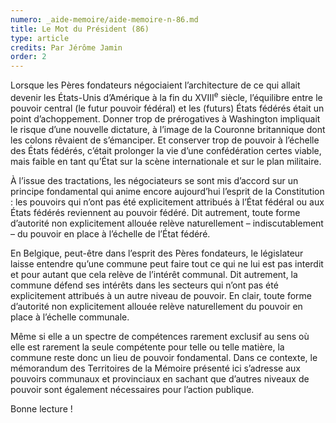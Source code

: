 ```yaml
---
numero: _aide-memoire/aide-memoire-n-86.md
title: Le Mot du Président (86)
type: article
credits: Par Jérôme Jamin
order: 2
---
```

Lorsque les Pères fondateurs négociaient l’architecture de ce qui allait devenir les États-Unis d’Amérique à la fin du XVIII<sup>e</sup> siècle, l’équilibre entre le pouvoir central (le futur pouvoir fédéral) et les (futurs) États fédérés était un point d’achoppement. Donner trop de prérogatives à Washington impliquait le risque d’une nouvelle dictature, à l’image de la Couronne britannique dont les colons rêvaient de s’émanciper. Et conserver trop de pouvoir à l’échelle des États fédérés, c’était prolonger la vie d’une confédération certes viable, mais faible en tant qu’État sur la scène internationale et sur le plan militaire.

À l’issue des tractations, les négociateurs se sont mis d’accord sur un principe fondamental qui anime encore aujourd’hui l’esprit de la Constitution : les pouvoirs qui n’ont pas été explicitement attribués à l’État fédéral ou aux États fédérés reviennent au pouvoir fédéré. Dit autrement, toute forme d’autorité non explicitement allouée relève naturellement – indiscutablement – du pouvoir en place à l’échelle de l’État fédéré.

En Belgique, peut-être dans l’esprit des Pères fondateurs, le législateur laisse entendre qu’une commune peut faire tout ce qui ne lui est pas interdit et pour autant que cela relève de l’intérêt communal. Dit autrement, la commune défend ses intérêts dans les secteurs qui n’ont pas été explicitement attribués à un autre niveau de pouvoir. En clair, toute forme d’autorité non explicitement allouée relève naturellement du pouvoir en place à l’échelle communale.

Même si elle a un spectre de compétences rarement exclusif au sens où elle est rarement la seule compétente pour telle ou telle matière, la commune reste donc un lieu de pouvoir fondamental. Dans ce contexte, le mémorandum des Territoires de la Mémoire présenté ici s’adresse aux pouvoirs communaux et provinciaux en sachant que d’autres niveaux de pouvoir sont également nécessaires pour l’action publique.

Bonne lecture !
